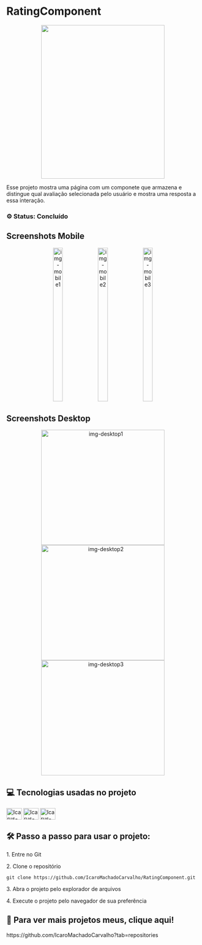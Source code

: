 <h1>RatingComponent</h1>

<p align="center"><img src="https://github.com/user-attachments/assets/3a67f53f-f835-4108-aaf6-fe854c43e100" width="80%" height="400/"></p>


<p id="description">Esse projeto mostra uma página com um componete que armazena e distingue qual avaliação selecionada pelo usuário e mostra uma resposta a essa interação.</p>

<h3>⚙️ Status: Concluído</h3>

<h2>Screenshots Mobile</h2>
<div align="center">
  <img src="https://github.com/user-attachments/assets/50537b82-2ae8-4d6c-a1e0-f1b743079a46" alt="img-mobile1" width="22.5%" height="400/">
  <img src="https://github.com/user-attachments/assets/d7c0c93f-3091-40b1-bb05-b13f47120097" alt="img-mobile2" width="22.5%" height="400/">
  <img src="https://github.com/user-attachments/assets/daa31b50-8c6d-48c6-8dec-a3988f730874" alt="img-mobile3" width="22.5%" height="400/">
</div>
<h2>Screenshots Desktop</h2>
<div align="center">
  <img src="https://github.com/user-attachments/assets/3a67f53f-f835-4108-aaf6-fe854c43e100" alt="img-desktop1" width="80%" height="300/">
  <img src="https://github.com/user-attachments/assets/3c39b1f4-74f7-4008-b27c-10b494b4dbdc" alt="img-desktop2" width="80%" height="300/">
  <img src="https://github.com/user-attachments/assets/34e5a2f9-cb17-424f-a00d-e591de51ea4e" alt="img-desktop3" width="80%" height="300/">
</div>

<h2>💻 Tecnologias usadas no projeto</h2>

<div style="display:inline_block; margin-top: 20px">
  <img align="center" alt="Icarus-HTML" height="30" width="40" src="https://cdn.jsdelivr.net/gh/devicons/devicon/icons/html5/html5-original.svg">
  <img align="center" alt="Icarus-CSS" height="30" width="40" src="https://cdn.jsdelivr.net/gh/devicons/devicon/icons/css3/css3-original.svg">
  <img align="center" alt="Icarus-JS" height="30" width="40" src="https://cdn.jsdelivr.net/gh/devicons/devicon/icons/javascript/javascript-original.svg">                       
</div>

<h2>🛠️ Passo a passo para usar o projeto:</h2>

<p>1. Entre no Git</p>

<p>2. Clone o repositório</p>

```
git clone https://github.com/IcaroMachadoCarvalho/RatingComponent.git
```

<p>3. Abra o projeto pelo explorador de arquivos</p>

<p>4. Execute o projeto pelo navegador de sua preferência</p>


<h2>🚀 Para ver mais projetos meus, clique aqui!</h2>
https://github.com/IcaroMachadoCarvalho?tab=repositories

